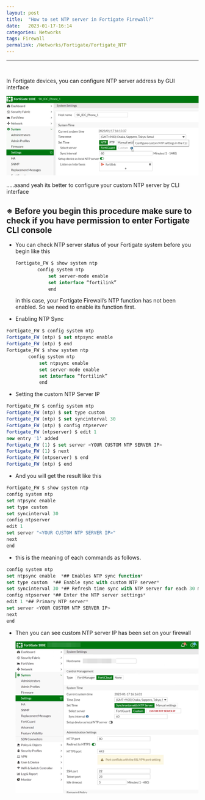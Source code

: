 ```yaml
---
layout: post
title:  "How to set NTP server in Fortigate Firewall?"
date:   2023-01-17-16:14
categories: Networks
tags: Firewall
permalink: /Networks/Fortigate/Fortigate_NTP
---
```


---
<br>

In Fortigate devices, you can configure NTP server address by GUI interface

  ![Fortigate-ntp-1](/assets/fortigate-ntp-1.png)

…..aaand yeah its better to configure your custom NTP server by CLI interface

## **※ Before you begin this procedure make sure to check if you have permission to enter Fortigate CLI console**

- You can check NTP server status of your Fortigate system before you begin like this
    
    ```jsx
    Fortigate_FW $ show system ntp 
    		config system ntp 
    			set server-mode enable 
    			set interface “fortilink” 
    			end
    ```
    
    in this case, your Fortigate Firewall’s NTP function has not been enabled. So we need to enable its function first.
    
- Enabling NTP Sync

```jsx
Fortigate_FW $ config system ntp 
Fortigate_FW (ntp) $ set ntpsync enable
Fortigate_FW (ntp) $ end
Fortigate_FW $ show system ntp 
		config system ntp 
			set ntpsync enable 
			set server-mode enable 
			set interface “fortilink” 
			end
```

- Setting the custom NTP Server IP

```jsx
Fortigate_FW $ config system ntp
Fortigate_FW (ntp) $ set type custom
Fortigate_FW (ntp) $ set syncinterval 30
Fortigate_FW (ntp) $ config ntpserver 
Fortigate_FW (ntpserver) $ edit 1
new entry '1' added
Fortigate_FW (1) $ set server <YOUR CUSTOM NTP SERVER IP>
Fortigate_FW (1) $ next
Fortigate_FW (ntpserver) $ end
Fortigate_FW (ntp) $ end
```

- And you will get the result like this

```jsx
Fortigate_FW $ show system ntp
config system ntp
set ntpsync enable
set type custom
set syncinterval 30
config ntpserver
edit 1
set server "<YOUR CUSTOM NTP SERVER IP>"
next
end
```

- this is the meaning of each commands as follows.

```jsx
config system ntp
set ntpsync enable  *## Enables NTP sync function*
set type custom  *## Enable sync with custom NTP server*
set syncinterval 30 *## Refresh time sync with NTP server for each 30 minutes*
config ntpserver *## Enter the NTP server settings*
edit 1 *## Primary NTP server*
set server <YOUR CUSTOM NTP SERVER IP>
next
end
```

- Then you can see custom NTP server IP has been set on your firewall
    
  
  ![Fortigate-ntp-2](/assets/fortigate-ntp-2.png)